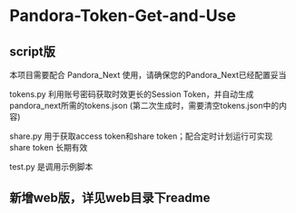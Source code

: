 # Pandora-Token-Get-and-Use

## script版

本项目需要配合 Pandora_Next 使用，请确保您的Pandora_Next已经配置妥当

tokens.py 利用账号密码获取时效更长的Session Token，并自动生成pandora_next所需的tokens.json (第二次生成时，需要清空tokens.json中的内容)

share.py 用于获取access token和share token；配合定时计划运行可实现 share token 长期有效

test.py 是调用示例脚本

## 新增web版，详见web目录下readme
